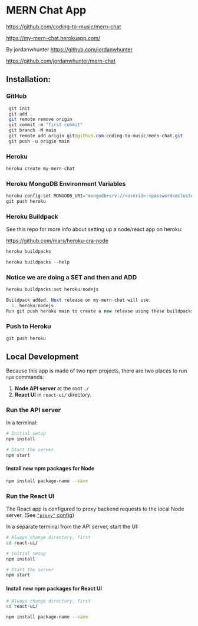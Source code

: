 # MERN Chat App

https://github.com/coding-to-music/mern-chat

https://my-mern-chat.herokuapp.com/

By jordanwhunter https://github.com/jordanwhunter

https://github.com/jordanwhunter/mern-chat

## Installation:

### GitHub

```java
 git init
 git add .
 git remote remove origin
 git commit -m "first commit"
 git branch -M main
 git remote add origin git@github.com:coding-to-music/mern-chat.git
 git push -u origin main
```

### Heroku

```java
heroku create my-mern-chat
```

### Heroku MongoDB Environment Variables

```java
heroku config:set MONGODB_URI="mongodb+srv://<userid>:<password>@cluster0.zadqe.mongodb.net/mern-chat?retryWrites=true&w=majority"
git push heroku
```

### Heroku Buildpack

See this repo for more info about setting up a node/react app on heroku:

https://github.com/mars/heroku-cra-node

```java
heroku buildpacks

heroku buildpacks --help
```

### Notice we are doing a SET and then and ADD

```java
heroku buildpacks:set heroku/nodejs
```

```java
Buildpack added. Next release on my-mern-chat will use:
  1. heroku/nodejs
Run git push heroku main to create a new release using these buildpacks.
```

### Push to Heroku

```
git push heroku
```

## Local Development

Because this app is made of two npm projects, there are two places to run `npm` commands:

1. **Node API server** at the root `./`
1. **React UI** in `react-ui/` directory.

### Run the API server

In a terminal:

```bash
# Initial setup
npm install

# Start the server
npm start
```

#### Install new npm packages for Node

```bash
npm install package-name --save
```

### Run the React UI

The React app is configured to proxy backend requests to the local Node server. (See [`"proxy"` config](react-ui/package.json))

In a separate terminal from the API server, start the UI:

```bash
# Always change directory, first
cd react-ui/

# Initial setup
npm install

# Start the server
npm start
```

#### Install new npm packages for React UI

```bash
# Always change directory, first
cd react-ui/

npm install package-name --save
```
